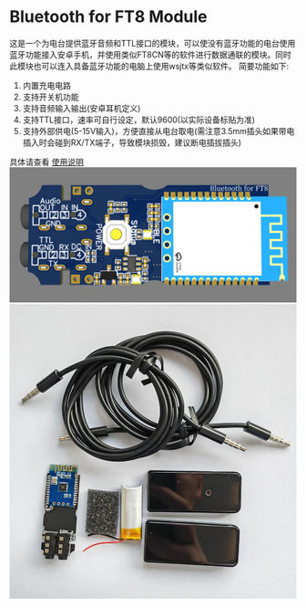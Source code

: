 # Bluetooth for FT8 Module
这是一个为电台提供蓝牙音频和TTL接口的模块，可以使没有蓝牙功能的电台使用蓝牙功能接入安卓手机，并使用类似FT8CN等的软件进行数据通联的模块。同时此模块也可以连入具备蓝牙功能的电脑上使用wsjtx等类似软件。
简要功能如下:
1. 内置充电电路
2. 支持开关机功能
3. 支持音频输入输出(安卓耳机定义)
4. 支持TTL接口，速率可自行设定，默认9600(以实际设备标贴为准)
5. 支持外部供电(5-15V输入)，方便直接从电台取电(需注意3.5mm插头如果带电插入时会碰到RX/TX端子，导致模块损毁，建议断电插拔插头)

具体请查看
[使用说明](https://github.com/bg6jji/Bluetooth4FT8/blob/main/BT68%E8%93%9D%E7%89%99%E6%A8%A1%E5%9D%97%E7%AE%80%E8%A6%81%E8%AF%B4%E6%98%8E%20V1%202023-6-28.docx)
![PCB](https://github.com/bg6jji/Bluetooth4FT8/blob/main/PCB.png "PCB 布局")
![模块照片](https://github.com/bg6jji/Bluetooth4FT8/blob/main/BT401forFT8.jpg "BT401 Module Picture")





